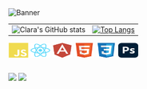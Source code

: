 <img src="https://cdn.discordapp.com/attachments/693156126979653716/1194431978779451482/Oi_Eu_sou_Clara_Oliveira_1.gif?ex=65b05477&is=659ddf77&hm=e21463a63fc89bc7e3dc03bb254a4a4aa5877db89cf45644c72ac521ba70dcb3&" alt="Banner" width="820" />


<table>
  <tr>
    <td>
      <img src="https://github-readme-stats.vercel.app/api?username=mclaraoliveira&show_icons=true&theme=synthwave" alt="Clara's GitHub stats" />
    </td>
    <td>
      <a href="https://github.com/mclaraoliveira/github-readme-stats">
        <img src="https://github-readme-stats.vercel.app/api/top-langs/?username=mclaraoliveira&show_icons=true&theme=synthwave" alt="Top Langs" />
      </a>
    </td>
  </tr>
</table>


<div style="display: inline-block">
  <img align="center" alt="Clara-Js" height="30" width="40" src="https://raw.githubusercontent.com/devicons/devicon/master/icons/javascript/javascript-plain.svg">
  <img align="center" alt="Clara-React" height="30" width="40" src="https://raw.githubusercontent.com/devicons/devicon/master/icons/react/react-original.svg">
  <img align="center" alt="Clara-Angular" height="30" width="40" src="https://raw.githubusercontent.com/devicons/devicon/master/icons/angularjs/angularjs-plain.svg">
  <img align="center" alt="Clara-HTML" height="30" width="40" src="https://raw.githubusercontent.com/devicons/devicon/master/icons/html5/html5-original.svg">
  <img align="center" alt="Clara-CSS" height="30" width="40" src="https://raw.githubusercontent.com/devicons/devicon/master/icons/css3/css3-original.svg">
  <img align="center" alt="Clara-Photoshop" height="30" width="40" src="https://raw.githubusercontent.com/devicons/devicon/master/icons/photoshop/photoshop-plain.svg">
</div>

##

<div> 

  <a href = "mailto:clara.santoss.oliveira@gmail.com"><img src="https://img.shields.io/badge/-Gmail-%23333?style=for-the-badge&logo=gmail&logoColor=white" target="_blank"></a>
  <a href="https://www.linkedin.com/in/mclaraoliveira/" target="_blank"><img src="https://img.shields.io/badge/-LinkedIn-%230077B5?style=for-the-badge&logo=linkedin&logoColor=white" target="_blank"></a> 
  
</div>
  
<!--


- 🔭 I’m currently working on ...
- 🌱 I’m currently learning ...
- 💬 Ask me about ...
- 📫 How to reach me: ...
- 😄 Pronouns: ...
- ⚡ Fun fact: ...
-->

